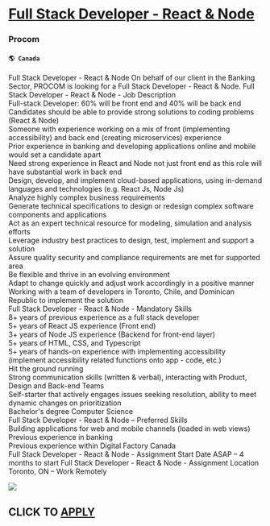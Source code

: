 # [Full Stack Developer - React & Node](https://www.remotewlb.com/apply/full-stack-developer-react-node-53223)  
### Procom  
#### `🌎 Canada`  

Full Stack Developer - React & Node On behalf of our client in the Banking Sector, PROCOM is looking for a Full Stack Developer - React & Node. Full Stack Developer - React & Node - Job Description  
Full-stack Developer: 60% will be front end and 40% will be back end  
Candidates should be able to provide strong solutions to coding problems (React & Node)  
Someone with experience working on a mix of front (implementing accessibility) and back end (creating microservices) experience  
Prior experience in banking and developing applications online and mobile would set a candidate apart  
Need strong experience in React and Node not just front end as this role will have substantial work in back end  
Design, develop, and implement cloud-based applications, using in-demand languages and technologies (e.g. React Js, Node Js)  
Analyze highly complex business requirements  
Generate technical specifications to design or redesign complex software components and applications  
Act as an expert technical resource for modeling, simulation and analysis efforts  
Leverage industry best practices to design, test, implement and support a solution  
Assure quality security and compliance requirements are met for supported area  
Be flexible and thrive in an evolving environment  
Adapt to change quickly and adjust work accordingly in a positive manner  
Working with a team of developers in Toronto, Chile, and Dominican Republic to implement the solution  
Full Stack Developer - React & Node - Mandatory Skills  
8+ years of previous experience as a full stack developer  
5+ years of React JS experience (Front end)  
3+ years of Node JS experience (Backend for front-end layer)  
5+ years of HTML, CSS, and Typescript  
5+ years of hands-on experience with implementing accessibility (implement accessibility related functions onto app - code, etc.)  
Hit the ground running  
Strong communication skills (written & verbal), interacting with Product, Design and Back-end Teams  
Self-starter that actively engages issues seeking resolution, ability to meet dynamic changes on prioritization  
Bachelor's degree Computer Science  
Full Stack Developer - React & Node – Preferred Skills  
Building applications for web and mobile channels (loaded in web views)  
Previous experience in banking  
Previous experience within Digital Factory Canada  
Full Stack Developer - React & Node - Assignment Start Date ASAP – 4 months to start Full Stack Developer - React & Node - Assignment Location Toronto, ON – Work Remotely

![](https://remotive.com/job/track/1900000/blank.gif?source=public_api)  
## CLICK TO [APPLY](https://www.remotewlb.com/apply/full-stack-developer-react-node-53223)

